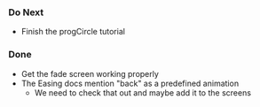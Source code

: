 ### Do Next
* Finish the progCircle tutorial

### Done
* Get the fade screen working properly
* The Easing docs mention "back" as a predefined animation
    * We need to check that out and maybe add it to the screens